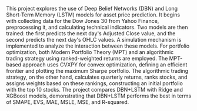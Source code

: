 This project explores the use of Deep Belief Networks (DBN) and Long Short-Term Memory (LSTM) models for asset price prediction. It begins with collecting data for the Dow Jones 30 from Yahoo Finance, preprocessing it, and calculating technical indicators. Two models are then trained: the first predicts the next day's Adjusted Close value, and the second predicts the next day's OHLC values. A simulation mechanism is implemented to analyze the interaction between these models. For portfolio optimization, both Modern Portfolio Theory (MPT) and an algorithmic trading strategy using ranked-weighted returns are employed. The MPT-based approach uses CVXPY for convex optimization, defining an efficient frontier and plotting the maximum Sharpe portfolio. The algorithmic trading strategy, on the other hand, calculates quarterly returns, ranks stocks, and assigns weights based on these rankings, constructing an initial portfolio with the top 10 stocks. The project compares DBN+LSTM with Ridge and XGBoost models, demonstrating that DBN+LSTM performs the best in terms of SMAPE, EVS, MAE, MSLE, MSE, and R-squared.
